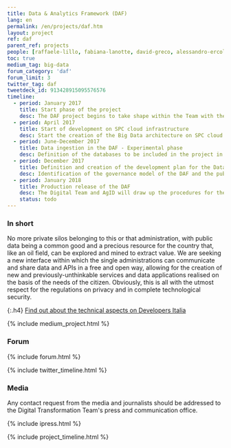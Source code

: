 ```yaml
---
title: Data & Analytics Framework (DAF)
lang: en
permalink: /en/projects/daf.htm
layout: project
ref: daf
parent_ref: projects
people: [raffaele-lillo, fabiana-lanotte, david-greco, alessandro-ercolani ]
toc: true
medium_tag: big-data
forum_category: 'daf'
forum_limit: 3
twitter_tag: daf
tweetdeck_id: 913428915095576576
timeline:
  - period: January 2017
    title: Start phase of the project
    desc: The DAF project begins to take shape within the Team with the creation of the group working on the data
  - period: April 2017
    title: Start of development on SPC cloud infrastructure
    desc: Start the creation of the Big Data architecture on SPC cloud (allotment 1). Opening of the repositories as open source software that is downloadable from the link github.com/teamdigitale/daf
  - period: June-December 2017
    title: Data ingestion in the DAF - Experimental phase
    desc: Definition of the databases to be included in the project in the experimental phase and the commissioning of the extraction and ingestion procedures. Defining the relationships between the DAF manager and the PAs involved in the initiative.
  - period: December 2017
    title: Definition and creation of the development plan for the Data &amp; Analytics testing phase
    desc: Identification of the governance model of the DAF and the public administrations that will be part of the testing phase. Defining the platform architecture and its evolutionary roadmap. Definition of use cases for the development of services for Public Administrations, citizens and business.
  - period: January 2018
    title: Production release of the DAF
    desc: The Digital Team and AgID will draw up the procedures for the future owner of the DAF who will manage the operation and the evolution of the project. The owner of the DAF will take care of the interactions with the public administrations to define plans for incorporating their databases and usage cases. From time to time, they will define the data ingestion means and how the DAF is suited to its own activities.
    status: todo
---
```


### In short

No more private silos belonging to this or that administration, with public data being a common good and a precious resource for the country that, like an oil field, can be explored and mined to extract value. We are seeking a new interface within which the single administrations can communicate and share data and APIs in a free and open way, allowing for the creation of new and previously-unthinkable services and data applications realised on the basis of the needs of the citizen. Obviously, this is all with the utmost respect for the regulations on privacy and in complete technological security.

{:.h4}
[Find out about the technical aspects on Developers Italia](https://developers.italia.it/it/daf/)

{% include medium_project.html %}

### Forum

{% include forum.html %}

{% include twitter_timeline.html %}

### Media

Any contact request from the media and journalists should be addressed to the
Digital Transformation Team's press and communication office.

{% include ipress.html %}
<div id="content-ipress" data-key="01e87bed-f52e-4d6d-af32-c4ea59fd300a" data-lang="en" data-size="100" data-tag="10"></div>
<script type="text/javascript" src="/js/ipress.js"></script>

{% include project_timeline.html %}
